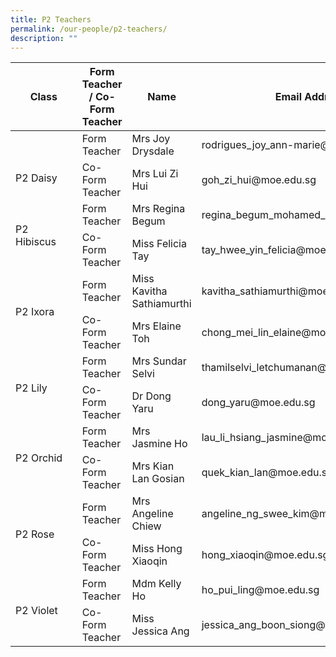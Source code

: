```yaml
---
title: P2 Teachers
permalink: /our-people/p2-teachers/
description: ""
---
```

<table>
<thead>
  <tr>
    <th>Class</th>
    <th>Form Teacher / Co-Form Teacher</th>
    <th>Name</th>
    <th>Email Address</th>
  </tr>
</thead>
<tbody>
  <tr>
    <td rowspan="2"><br><br>P2 Daisy</td>
    <td>Form Teacher</td>
    <td>Mrs Joy Drysdale</td>
    <td>rodrigues_joy_ann-marie@moe.edu.sg</td>
  </tr>
  <tr>
    <td>Co-Form Teacher</td>
    <td>Mrs Lui Zi Hui</td>
    <td>goh_zi_hui@moe.edu.sg</td>
  </tr>
  <tr>
    <td rowspan="2">P2 Hibiscus&nbsp;&nbsp;&nbsp;&nbsp;&nbsp;&nbsp;</td>
    <td>Form Teacher</td>
    <td>Mrs Regina Begum</td>
    <td>regina_begum_mohamed_ayoob@moe.edu.sg</td>
  </tr>
  <tr>
    <td>Co-Form Teacher</td>
    <td>Miss Felicia Tay</td>
    <td>tay_hwee_yin_felicia@moe.edu.sg</td>
  </tr>
  <tr>
    <td rowspan="2">P2 Ixora</td>
    <td>Form Teacher</td>
    <td>Miss Kavitha Sathiamurthi</td>
    <td>kavitha_sathiamurthi@moe.edu.sg</td>
  </tr>
  <tr>
    <td>Co-Form Teacher</td>
    <td>Mrs Elaine Toh</td>
    <td>chong_mei_lin_elaine@moe.edu.sg</td>
  </tr>
  <tr>
    <td rowspan="2">P2 Lily</td>
    <td>Form Teacher</td>
    <td>Mrs Sundar Selvi</td>
    <td>thamilselvi_letchumanan@moe.edu.sg</td>
  </tr>
  <tr>
    <td>Co-Form Teacher</td>
    <td>Dr Dong Yaru</td>
    <td>dong_yaru@moe.edu.sg</td>
  </tr>
  <tr>
    <td rowspan="2">P2 Orchid</td>
    <td>Form Teacher</td>
    <td>Mrs Jasmine Ho</td>
    <td>lau_li_hsiang_jasmine@moe.edu.sg</td>
  </tr>
  <tr>
    <td>Co-Form Teacher</td>
    <td>Mrs Kian Lan Gosian</td>
    <td>quek_kian_lan@moe.edu.sg</td>
  </tr>
  <tr>
    <td rowspan="2">P2 Rose</td>
    <td>Form Teacher</td>
    <td>Mrs Angeline Chiew</td>
    <td>angeline_ng_swee_kim@moe.edu.sg</td>
  </tr>
  <tr>
    <td>Co-Form Teacher</td>
    <td>Miss Hong Xiaoqin</td>
    <td>hong_xiaoqin@moe.edu.sg</td>
  </tr>
  <tr>
    <td rowspan="2">P2 Violet</td>
    <td>Form Teacher</td>
    <td>Mdm Kelly Ho</td>
    <td>ho_pui_ling@moe.edu.sg</td>
  </tr>
  <tr>
    <td>Co-Form Teacher</td>
    <td>Miss Jessica Ang</td>
    <td>jessica_ang_boon_siong@moe.edu.sg</td>
  </tr>
</tbody>
</table>